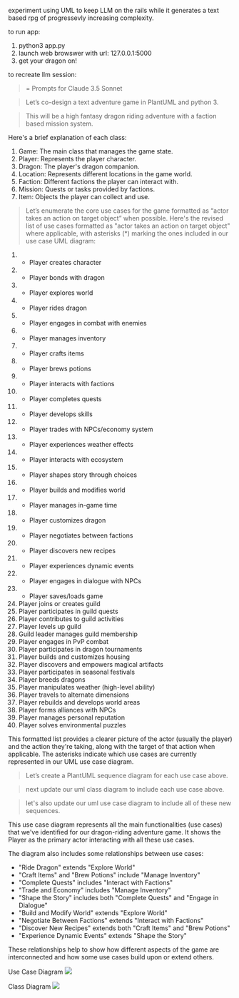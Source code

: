 experiment using UML to keep LLM on the rails while it generates a text based rpg of progressevly increasing complexity.

to run app:
1. python3 app.py
2. launch web browswer with url: 127.0.0.1:5000
3. get your dragon on!

to recreate llm session:

> = Prompts for Claude 3.5 Sonnet

>Let’s co-design a text adventure game in PlantUML and python 3.​​​​​​​​​​​​​​​​

>This will be a high fantasy dragon riding adventure with a faction based mission system​​​​​​​​​​​​​​​​.


Here's a brief explanation of each class:

1. Game: The main class that manages the game state.
2. Player: Represents the player character.
3. Dragon: The player's dragon companion.
4. Location: Represents different locations in the game world.
5. Faction: Different factions the player can interact with.
6. Mission: Quests or tasks provided by factions.
7. Item: Objects the player can collect and use.

> Let’s enumerate the core use cases for the game​​​​​​​​​​​​​​​​ formatted as “actor takes an action on target object” when possible​​​​​​​​​​​​​​​​.
 Here's the revised list of use cases formatted as "actor takes an action on target object" where applicable, with asterisks (*) marking the ones included in our use case UML diagram:

1. * Player creates character
2. * Player bonds with dragon
3. * Player explores world
4. * Player rides dragon
5. * Player engages in combat with enemies
6. * Player manages inventory
7. * Player crafts items
8. * Player brews potions
9. * Player interacts with factions
10. * Player completes quests
11. * Player develops skills
12. * Player trades with NPCs/economy system
13. * Player experiences weather effects
14. * Player interacts with ecosystem
15. * Player shapes story through choices
16. * Player builds and modifies world
17. * Player manages in-game time
18. * Player customizes dragon
19. * Player negotiates between factions
20. * Player discovers new recipes
21. * Player experiences dynamic events
22. * Player engages in dialogue with NPCs
23. * Player saves/loads game
24. Player joins or creates guild
25. Player participates in guild quests
26. Player contributes to guild activities
27. Player levels up guild
28. Guild leader manages guild membership
29. Player engages in PvP combat
30. Player participates in dragon tournaments
31. Player builds and customizes housing
32. Player discovers and empowers magical artifacts
33. Player participates in seasonal festivals
34. Player breeds dragons
35. Player manipulates weather (high-level ability)
36. Player travels to alternate dimensions
37. Player rebuilds and develops world areas
38. Player forms alliances with NPCs
39. Player manages personal reputation
40. Player solves environmental puzzles

This formatted list provides a clearer picture of the actor (usually the player) and the action they're taking, along with the target of that action when applicable. The asterisks indicate which use cases are currently represented in our UML use case diagram.​​​​​​​​​​​​​​​​

> Let’s create a PlantUML sequence diagram for each use case above.

> next update our uml class diagram to include each use case above.

> let's also update our uml use case diagram to include all of these new sequences.

This use case diagram represents all the main functionalities (use cases) that we've identified for our dragon-riding adventure game. It shows the Player as the primary actor interacting with all these use cases.

The diagram also includes some relationships between use cases:

- "Ride Dragon" extends "Explore World"
- "Craft Items" and "Brew Potions" include "Manage Inventory"
- "Complete Quests" includes "Interact with Factions"
- "Trade and Economy" includes "Manage Inventory"
- "Shape the Story" includes both "Complete Quests" and "Engage in Dialogue"
- "Build and Modify World" extends "Explore World"
- "Negotiate Between Factions" extends "Interact with Factions"
- "Discover New Recipes" extends both "Craft Items" and "Brew Potions"
- "Experience Dynamic Events" extends "Shape the Story"

These relationships help to show how different aspects of the game are interconnected and how some use cases build upon or extend others.​​​​​​​​​​​​​​​​

Use Case Diagram
<img src="https://www.plantuml.com/plantuml/svg/VPFHRfim58RlUOgZthV3K22PggXhaasHrgfhEktw34w9DMD7nYHbqzvz9e4AUqcleY__P-lujxcj3MhJL28Gz6B0AD2yt1WekARSS2K3p8tIy2Ym9Hq4tRyeIq5miT1OAWbFlE2oX4_5ZgHfDC4NhEW2_WG0JKqvrbQTQq93CD-WnjoGlW2iuVkSZPqx9GlOSxE1uyQz4usTvUjMA4tmGsbHz48y5kmmvAw_TjRB4ai2Bc6kgfzeUYSPE_SeEsSbk_CetVPEwfu7RLahGrNTnvbp54rxU5HTVKC-6UShQQWhudZSpvYFpUdOj6Dk1Hc2RmtLPb1OE7OMj2EXjh3-nOLuKvnkdpKM16WBNkPAggeTBBzTqfnaRWicD1lIWnQVdzvkMBUrRM9mdSBN6zmIsArWFUgI9KvR3HV5ORXxLV2NrhbTbfwucsTUqP1dJbrDRLJ5VtjlW3djFr2f34T3S4TcJoJz6s1JfrvUvsf76Xve3q-KyoqDOXIUgM_HIgnu3ilk3RtPxFHJN70Kgcneq2AdGDpHXwyAYyDdDIXny3S8ZfyaN5xEkfbTZ5oCNRnsCN4nTJ5pSUBYr1iZz9Xv77aSUtpjSU9nwd7cySHZRxuezDZlBV8u3WBR5rnTTHJ3HxYveLT3igXdCvjaVP8U4YvpqHHqZ2Rd8nRssVH45hspBkap5huJHj69C3rx13PrXXb7qJ1dTZwQ_1-nOSh4osxjRrE9Vm00">

Class Diagram
<img src="https://www.plantuml.com/plantuml/svg/bLLDJzmm4Btlhx0uXLAazfeJ2AeAYLOK3ZqWPCqwizbH7Jkr9mlRgl-zoNZNcn2Gu89tvit7c-TnE8iCWRl6Bk8lSYq4Q9In4ECvSw1bntXblBkZFwW-BHQ2gA_GeFgxKEgqjR35KAeREGVFem-sAjNFuHZiFdb5TQakoN1ldsXDZbZhudYmh8TAfv3a43RQuQEkeS4YrTUk_rsgoE6ZCci8OBXt2XVnvb8fAHM23OxCDdY3CUe-bRmhqf6I3zngP4dHaO6ns2F_zdEdAMNoaqnfC5uY9PnmWxPKvAGyFhKO29t1x5eZM5vdim47sUXheAj7Q8LFZ85ucptzWTPIFQb9ReEEVUZ3hYdo_HLZyp2H_YroijSL6Iv6ygo2RvAp0eRaFyvtdrMIgq_hORs1GUYOWk-bvVNE-I3hqOM0ZlK-KWXCoBwJZNJFP7Ap5owjmcW2jPEknZk7Xh7IcRgeADHV5V5vfUD3_q7yD_RUWEtIBRwfZtWEEI9J5x6OFiaHbSi0jNUtL96hlu63Uh_AZUySwqhWQVhGKzpbBbkwL1JVcPAVtyfIlMPDhksuaByoo9xyhgA69LdYhNvSayK-QTjJBdREKfsd7wFHBdop19uCDQX7mAYDO3EIwB3fQtqPZWd55Az3Fs5L218mUhl9bSPz0wpukPm13RMutvjRiMHrp12jYR6PiKavfKhHMMLmRF7bZC5PodgD-FpeC4vbW0sGXQL5_Nl0zgmaK4Y1OTgyYjReC03lyC9un_Z4uzTyxhOFwVhQAWVgNimwO8mpsWANYUXuDmcihpkysqR6vjaDLZjmLiorfbJVRox6zvUZjLbxCbYau_0kvP_NqUSZTNegHoesSyjtPEQTlw5vvdWPv-XqPUQuAFCQE9Lf8Hmp_k4eV-qMQQWnT3KaBCxGLLrZ_mC0">
